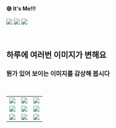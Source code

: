<!--
#### 📫 How to reach me?
<a href="mailto:thquddnr123@gmail.com">
    <img 
        src="https://img.shields.io/badge/Gmail-d14836?style=flat-square&logo=Gmail&logoColor=white&link=mailto:thquddnr123@gmail.com"
        style="height : auto; margin-left : 60px; margin-right : 60px;"/>
</a>
-->
#### 😄 It's Me!!!

<a href="https://cybecho.notion.site/SBU-s-Archives-854ccd3338c2456a867956f26143998a" target="_blank"><img src="https://img.shields.io/badge/Portfolio-303030?style=for-the-badge&logo=Notion&logoColor=white"/></a>
<a href="https://www.instagram.com/junk_warrior_vintage/" target="_blank"><img src="https://img.shields.io/badge/@junk_warrir_vintage-E4405F?style=for-the-badge&logo=Instagram&logoColor=white"/></a>
<a href="https://www.behance.net/thquddnr125654" target="_blank"><img src="https://img.shields.io/badge/Behance-1769FF?style=for-the-badge&logo=Behance&logoColor=white"/></a>

</br>

## 하루에 여러번 이미지가 변해요
### 뭔가 있어 보이는 이미지를 감상해 봅시다

<!--
마크업 바로보기 사이트
https://dillinger.io/ 
-->
  <br/> <table>
<tr>
<td><a href='https://kimjongillookingatthings.tumblr.com/'><img src='https://www.random-art.org/img/large/432996.jpg'></a></td>
<td><a href='https://longdogechallenge.com/'><img src='https://www.random-art.org/img/large/433116.jpg'></a></td>
<td><a href='https://www.cameronsworld.net'><img src='https://www.random-art.org/img/large/433012.jpg'></a></td>
</tr>
<tr>
<td><a href='http://www.omglasergunspewpewpew.com/'><img src='https://www.random-art.org/img/large/433045.jpg'></a></td>
<td><a href='https://pointerpointer.com/'><img src='https://www.random-art.org/img/large/433027.jpg'></a></td>
<td><a href='https://binarypiano.com/'><img src='https://www.random-art.org/img/large/433022.jpg'></a></td>
</tr>
<tr>
<td><a href='https://img.theqoo.net/img/rjIus.jpg'><img src='https://www.random-art.org/img/large/433002.jpg'></a></td>
<td><a href='https://name.ho9.me/'><img src='https://www.random-art.org/img/large/433119.jpg'></a></td>
<td><a href='https://www.omfgdogs.com/#'><img src='https://www.random-art.org/img/large/432992.jpg'></a></td>
</tr>
</table>
